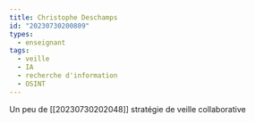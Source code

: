 ```yaml
---
title: Christophe Deschamps
id: "20230730200809"
types:
  - enseignant
tags:
  - veille
  - IA
  - recherche d'information
  - OSINT
---
```


Un peu de [[20230730202048]] stratégie de veille collaborative